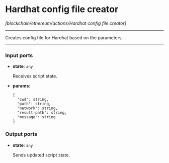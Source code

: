 # Hardhat config file creator

_[blockchain/ethereum/actions/Hardhat config file creator]_

---

Creates config file for Hardhat based on the parameters.<br>

---

### Input ports

* __state__: ` any `

    Receives script state.<br>


* __params__: 
    ```
    {
      "cwd": string,
      "path": string,
      "network": string,
      "result-path": string,
      "message": string
    }
    ```

### Output ports

* __state__: ` any `

    Sends updated script state.<br>

